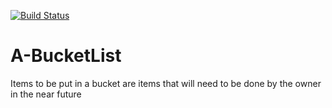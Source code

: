 [![Build Status](https://travis-ci.org/andela-dmigwi/A-BucketList.svg?branch=develop)](https://travis-ci.org/andela-dmigwi/A-BucketList)

# A-BucketList

Items to be put in a bucket are items that will need to be done by the owner in the near future 
